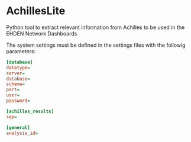 # AchillesLite
Python tool to extract relevant information from Achilles to be used in the EHDEN Network Dashboards

The system settings must be defined in the settings files with the followig parameters:

```ini
[database]
datatype=
server=
database=
schema=
port=
user=
password=

[achilles_results]
sep=

[general]
analysis_id=
```